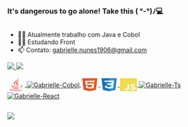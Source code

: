 ### It's dangerous to go alone! Take this ( °-°)ﾉ💻
##
- 🐱‍💻 Atualmente trabalho com Java e Cobol
- 🐱‍👤 Estudando Front
- 📫 Contato: gabrielle.nunes1906@gmail.com

 <div>
  <a href="https://github.com/gabrielle-nunes">
  <img height="180em" src="https://github-readme-stats.vercel.app/api?username=gabrielle-nunes&show_icons=true&theme=radical&include_all_commits=true&count_private=true"/>
  <img height="180em" src="https://github-readme-stats.vercel.app/api/top-langs/?username=gabrielle-nunes&layout=compact&langs_count=7&theme=radical"/>
</div>

 <div style="display: inline_block"><br>
 <img align="center" alt="Gabrielle-Java" height="30" width="40" src="https://github.com/devicons/devicon/blob/master/icons/java/java-plain.svg">
 <img align="center" alt="Gabrielle-Cobol" height="30" width="40" src="https://cdn.discordapp.com/attachments/725521920589692999/888514147665473546/cobol64.png">
 <img align="center" alt="Gabrielle-HTML" height="30" width="40" src="https://raw.githubusercontent.com/devicons/devicon/master/icons/html5/html5-original.svg">
 <img align="center" alt="Gabrielle-CSS" height="30" width="40" src="https://raw.githubusercontent.com/devicons/devicon/master/icons/css3/css3-original.svg">
 <img align="center" alt="Gabrielle-Js" height="30" width="40" src="https://raw.githubusercontent.com/devicons/devicon/master/icons/javascript/javascript-plain.svg">
 <img align="center" alt="Gabrielle-Ts" height="30" width="40" src="https://cdn.jsdelivr.net/gh/devicons/devicon/icons/typescript/typescript-plain.svg">
 <img align="center" alt="Gabrielle-React" height="30" width="40" src="https://cdn.jsdelivr.net/gh/devicons/devicon/icons/react/react-original.svg">
  
</div>
 
 ##
 <div>
  <a href="https://www.linkedin.com/in/gabriellenuness/" target="_blank"><img src="https://img.shields.io/badge/-LinkedIn-%230077B5?style=for-the-badge&logo=linkedin&logoColor=white" target="_blank"></a> 
